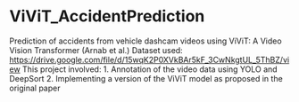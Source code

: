 # ViViT_AccidentPrediction
Prediction of accidents from vehicle dashcam videos using ViViT: A Video Vision Transformer (Arnab et al.)
Dataset used: https://drive.google.com/file/d/15wqK2P0XVkBAr5kF_3CwNkgtUL_5ThBZ/view
This project involved: 1. Annotation of the video data using YOLO and DeepSort
                       2. Implementing a version of the ViViT model as proposed in the original paper
